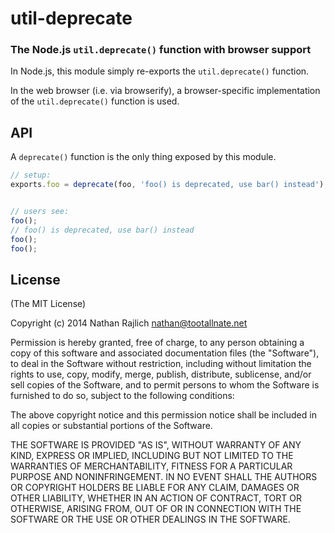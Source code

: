 util-deprecate
==============
### The Node.js `util.deprecate()` function with browser support

In Node.js, this module simply re-exports the `util.deprecate()` function.

In the web browser (i.e. via browserify), a browser-specific implementation
of the `util.deprecate()` function is used.















































<extoc></extoc>

## API

A `deprecate()` function is the only thing exposed by this module.

``` javascript
// setup:
exports.foo = deprecate(foo, 'foo() is deprecated, use bar() instead');


// users see:
foo();
// foo() is deprecated, use bar() instead
foo();
foo();
```


## License

(The MIT License)

Copyright (c) 2014 Nathan Rajlich <nathan@tootallnate.net>

Permission is hereby granted, free of charge, to any person
obtaining a copy of this software and associated documentation
files (the "Software"), to deal in the Software without
restriction, including without limitation the rights to use,
copy, modify, merge, publish, distribute, sublicense, and/or sell
copies of the Software, and to permit persons to whom the
Software is furnished to do so, subject to the following
conditions:

The above copyright notice and this permission notice shall be
included in all copies or substantial portions of the Software.

THE SOFTWARE IS PROVIDED "AS IS", WITHOUT WARRANTY OF ANY KIND,
EXPRESS OR IMPLIED, INCLUDING BUT NOT LIMITED TO THE WARRANTIES
OF MERCHANTABILITY, FITNESS FOR A PARTICULAR PURPOSE AND
NONINFRINGEMENT. IN NO EVENT SHALL THE AUTHORS OR COPYRIGHT
HOLDERS BE LIABLE FOR ANY CLAIM, DAMAGES OR OTHER LIABILITY,
WHETHER IN AN ACTION OF CONTRACT, TORT OR OTHERWISE, ARISING
FROM, OUT OF OR IN CONNECTION WITH THE SOFTWARE OR THE USE OR
OTHER DEALINGS IN THE SOFTWARE.
